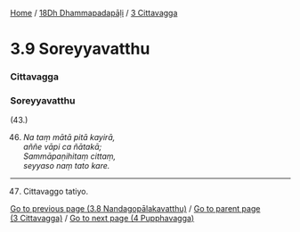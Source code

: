 
[Home](/) / [18Dh Dhammapadapāḷi](/tipitaka/18Dh.md) / [3 Cittavagga](/tipitaka/18Dh/3.md)

# 3.9 Soreyyavatthu

### Cittavagga

### Soreyyavatthu

(43.)

46. _Na taṃ mātā pitā kayirā,_  
_aññe vāpi ca ñātakā;_  
_Sammāpaṇihitaṃ cittaṃ,_  
_seyyaso naṃ tato kare._  


---

47. Cittavaggo tatiyo.



[Go to previous page (3.8 Nandagopālakavatthu)](/tipitaka/18Dh/3/3.8.md) / [Go to parent page (3 Cittavagga)](/tipitaka/18Dh/3.md) / [Go to next page (4 Pupphavagga)](/tipitaka/18Dh/4.md)


